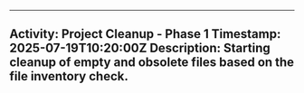 
---
**Activity:** Project Cleanup - Phase 1
**Timestamp:** 2025-07-19T10:20:00Z
**Description:** Starting cleanup of empty and obsolete files based on the file inventory check.
---
